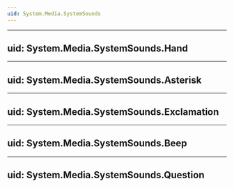 ```yaml
---
uid: System.Media.SystemSounds
---
```


---
uid: System.Media.SystemSounds.Hand
---

---
uid: System.Media.SystemSounds.Asterisk
---

---
uid: System.Media.SystemSounds.Exclamation
---

---
uid: System.Media.SystemSounds.Beep
---

---
uid: System.Media.SystemSounds.Question
---

